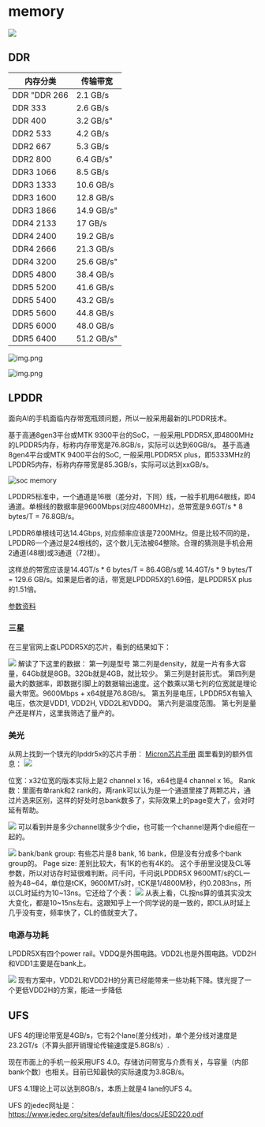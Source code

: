 # memory

![](assets/Pasted%20image%2020251024163451.png)

## DDR

| 内存分类            | 	传输带宽      |
|-----------------|------------|
| DDR	"DDR 266    | 2.1 GB/s   |
| DDR 333         | 2.6 GB/s   |
| DDR 400         | 3.2 GB/s"  |
| DDR2 533  | 4.2 GB/s   |
| DDR2 667        | 5.3 GB/s   |
| DDR2 800        | 6.4 GB/s"  |
| DDR3 1066 | 8.5 GB/s   |
| DDR3 1333       | 10.6 GB/s  |
| DDR3 1600       | 12.8 GB/s  |
| DDR3 1866       | 14.9 GB/s" |
| DDR4 2133 | 17 GB/s    |
| DDR4 2400       | 19.2 GB/s  |
| DDR4 2666       | 21.3 GB/s  |
| DDR4 3200       | 25.6 GB/s" |
| DDR5 4800 | 38.4 GB/s  |
| DDR5 5200       | 41.6 GB/s  |
| DDR5 5400       | 43.2 GB/s  |
| DDR5 5600       | 44.8 GB/s  |
| DDR5 6000       | 48.0 GB/s  |
| DDR5 6400       | 51.2 GB/s" |


![img.png](assets/img.png)

![img.png](assets/img1.png)

## LPDDR

面向AI的手机面临内存带宽瓶颈问题，所以一般采用最新的LPDDR技术。

基于高通8gen3平台或MTK 9300平台的SoC，一般采用LPDDR5X,即4800MHz的LPDDR5内存，标称内存带宽是76.8GB/s，实际可以达到60GB/s。
基于高通8gen4平台或MTK 9400平台的SoC, 一般采用LPDDR5X plus，即5333MHz的LPDDR5内存，标称内存带宽是85.3GB/s，实际可以达到xxGB/s。

![soc memory](assets/soc-memory1.png)

LPDDR5标准中，一个通道是16根（差分对，下同）线，一般手机用64根线，即4通道。单根线的数据率是9600Mbps(对应4800MHz)，总带宽是9.6GT/s * 8 bytes/T = 76.8GB/s。

LPDDR6单根线可达14.4Gbps, 对应频率应该是7200MHz。但是比较不同的是，LPDDR6一个通过是24根线的，这个数儿无法被64整除。合理的猜测是手机会用2通道(48根)或3通道（72根）。

这样总的带宽应该是14.4GT/s * 6 bytes/T = 86.4GB/s或 14.4GT/s * 9 bytes/T = 129.6 GB/s。如果是后者的话，带宽是LPDDR5X的1.69倍，是LPDDR5X plus的1.51倍。

[参数资料](https://www.jedec.org/sites/default/files/Brett%20Murdock_FINAL_Mobile_2024.pdf)

### 三星

在三星官网上查LPDDR5X的芯片，看到的结果如下：

![](assets/Pasted%20image%2020251024171641.png)
解读了下这里的数据：
第一列是型号
第二列是density，就是一片有多大容量，64Gb就是8GB。32Gb就是4GB，就比较少。
第三列是封装形式。
第四列是最大的数据率，即数据引脚上的数据输出速度。这个数乘以第七列的位宽就是理论最大带宽。9600Mbps + x64就是76.8GB/s。
第五列是电压，LPDDR5X有输入电压，依次是VDD1, VDD2H, VDD2L和VDDQ。
第六列是温度范围。
第七列是量产还是样片，这里我筛选了量产的。

### 美光

从网上找到一个镁光的lpddr5x的芯片手册：
[Micron芯片手册](assets/Micron_05092023_315b_441b_y4bm_ddp_qdp_8dp_non_aut-3175604.pdf)
面里看到的额外信息：
![](assets/Pasted%20image%2020251024173209.png)

位宽：x32位宽的版本实际上是2 channel x 16，x64也是4 channel x 16。
Rank数：里面有单rank和2 rank的，两rank可以认为是一个通道里接了两颗芯片，通过片选来区别，这样的好处时总bank数多了，实际效果上的page变大了，会对时延有帮助。

![](assets/Pasted%20image%2020251024173535.png)
可以看到并是多少channel就多少个die，也可能一个channel是两个die组在一起的。

![](assets/Pasted%20image%2020251024173858.png)
bank/bank group: 有些芯片是8 bank, 16 bank，但是没有分成多个bank group的。
Page size: 差别比较大，有1K的也有4K的。
这个手册里没提及CL等参数，所以对访存时延很难判断。问千问，千问说LPDDR5X 9600MT/s的CL一般为48~64，单位是tCK，9600MT/s时，tCK是1/4800M秒，约0.2083ns，所以CL时延约为10~13ns。它还给了个表：
![](assets/Pasted%20image%2020251024175124.png)
从表上看，CL按ns算的值其实没太大变化，都是10~15ns左右。这跟知乎上一个同学说的是一致的，即CL从时延上几乎没有变，频率快了，CL的值就变大了。

### 电源与功耗

LPDDR5X有四个power rail。VDDQ是外围电路。VDD2L也是外围电路。VDD2H和VDD1主要是在bank上。

![](assets/Pasted%20image%2020251024175542.png)
现有方案中，VDD2L和VDD2H的分离已经能带来一些功耗下降。镁光提了一个更低VDD2H的方案，能进一步降低 
## UFS

UFS 4的理论带宽是4GB/s，它有2个lane(差分线对)，单个差分线对速度是23.2GT/s（不算头部开销理论传输速度是5.8GB/s）.

现在市面上的手机一般采用UFS 4.0。存储访问带宽与介质有关，与容量（内部bank个数）也相关。目前已知最快的实际速度为3.8GB/s。

UFS 4.1理论上可以达到8GB/s，本质上就是4 lane的UFS 4。

UFS 的jedec网址是：https://www.jedec.org/sites/default/files/docs/JESD220.pdf


